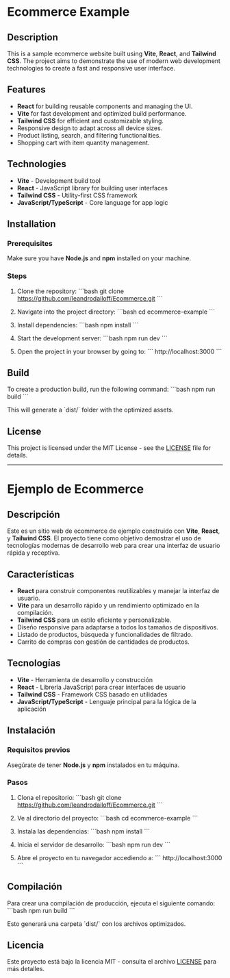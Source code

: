 
# Ecommerce Example

## Description

This is a sample ecommerce website built using **Vite**, **React**, and **Tailwind CSS**. The project aims to demonstrate the use of modern web development technologies to create a fast and responsive user interface.

## Features

- **React** for building reusable components and managing the UI.
- **Vite** for fast development and optimized build performance.
- **Tailwind CSS** for efficient and customizable styling.
- Responsive design to adapt across all device sizes.
- Product listing, search, and filtering functionalities.
- Shopping cart with item quantity management.

## Technologies

- **Vite** - Development build tool
- **React** - JavaScript library for building user interfaces
- **Tailwind CSS** - Utility-first CSS framework
- **JavaScript/TypeScript** - Core language for app logic

## Installation

### Prerequisites

Make sure you have **Node.js** and **npm** installed on your machine.

### Steps

1. Clone the repository:
   \`\`\`bash
   git clone https://github.com/leandrodailoff/Ecommerce.git
   \`\`\`

2. Navigate into the project directory:
   \`\`\`bash
   cd ecommerce-example
   \`\`\`

3. Install dependencies:
   \`\`\`bash
   npm install
   \`\`\`

4. Start the development server:
   \`\`\`bash
   npm run dev
   \`\`\`

5. Open the project in your browser by going to:
   \`\`\`
   http://localhost:3000
   \`\`\`

## Build

To create a production build, run the following command:
\`\`\`bash
npm run build
\`\`\`

This will generate a \`dist/\` folder with the optimized assets.

## License

This project is licensed under the MIT License - see the [LICENSE](LICENSE) file for details.

---

# Ejemplo de Ecommerce

## Descripción

Este es un sitio web de ecommerce de ejemplo construido con **Vite**, **React**, y **Tailwind CSS**. El proyecto tiene como objetivo demostrar el uso de tecnologías modernas de desarrollo web para crear una interfaz de usuario rápida y receptiva.

## Características

- **React** para construir componentes reutilizables y manejar la interfaz de usuario.
- **Vite** para un desarrollo rápido y un rendimiento optimizado en la compilación.
- **Tailwind CSS** para un estilo eficiente y personalizable.
- Diseño responsive para adaptarse a todos los tamaños de dispositivos.
- Listado de productos, búsqueda y funcionalidades de filtrado.
- Carrito de compras con gestión de cantidades de productos.

## Tecnologías

- **Vite** - Herramienta de desarrollo y construcción
- **React** - Librería JavaScript para crear interfaces de usuario
- **Tailwind CSS** - Framework CSS basado en utilidades
- **JavaScript/TypeScript** - Lenguaje principal para la lógica de la aplicación

## Instalación

### Requisitos previos

Asegúrate de tener **Node.js** y **npm** instalados en tu máquina.

### Pasos

1. Clona el repositorio:
   \`\`\`bash
   git clone https://github.com/leandrodailoff/Ecommerce.git
   \`\`\`

2. Ve al directorio del proyecto:
   \`\`\`bash
   cd ecommerce-example
   \`\`\`

3. Instala las dependencias:
   \`\`\`bash
   npm install
   \`\`\`

4. Inicia el servidor de desarrollo:
   \`\`\`bash
   npm run dev
   \`\`\`

5. Abre el proyecto en tu navegador accediendo a:
   \`\`\`
   http://localhost:3000
   \`\`\`

## Compilación

Para crear una compilación de producción, ejecuta el siguiente comando:
\`\`\`bash
npm run build
\`\`\`

Esto generará una carpeta \`dist/\` con los archivos optimizados.

## Licencia

Este proyecto está bajo la licencia MIT - consulta el archivo [LICENSE](LICENSE) para más detalles.

